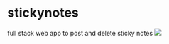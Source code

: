 # stickynotes
full stack web app to post and delete sticky notes
<img src="https://github.com/highfivenick/stickynotes/blob/main/public/img/Screen%20Shot%202022-06-02%20at%208.36.53%20PM.png?raw=true">
